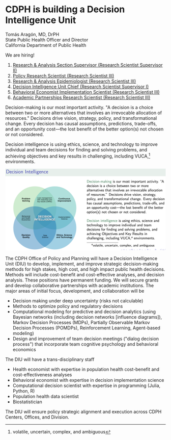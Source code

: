 # CDPH is building a Decision Intelligence Unit

Tomás Aragón, MD, DrPH  
State Public Health Officer and Director  
California Department of Public Health

We are hiring!

1. [Research & Analysis Section Supervisor (Research Scientist Supervisor II)](https://www.calcareers.ca.gov/CalHrPublic/Jobs/JobPosting.aspx?JobControlId=351392)
2. [Policy Research Scientist (Research Scientist III)](https://www.calcareers.ca.gov/CalHrPublic/Jobs/JobPosting.aspx?JobControlId=351382)
3. [Research & Analysis Epidemiologist (Research Scientist III)](https://www.calcareers.ca.gov/CalHrPublic/Jobs/JobPosting.aspx?JobControlId=351380)
4. [Decision Intelligence Unit Chief (Research Scientist Supervisor I)](https://www.calcareers.ca.gov/CalHrPublic/Jobs/JobPosting.aspx?JobControlId=349462)
5. [Behavioral Economist Implementation Scientist (Research Scientist III)](https://www.calcareers.ca.gov/CalHrPublic/Jobs/JobPosting.aspx?JobControlId=351381)
6. [Academic Partnerships Research Scientist (Research Scientist III)](https://www.calcareers.ca.gov/CalHrPublic/Jobs/JobPosting.aspx?JobControlId=351400)

Decision-making is our most important activity. "A decision is a choice between two or more alternatives that involves an irrevocable allocation of resources." Decisions drive vision, strategy, policy, and transformational change. Every decision has causal assumptions, predictions, trade-offs, and an opportunity cost—the lost benefit of the better option(s) not chosen or not considered.

Decision intelligence is using ethics, science, and technology to improve individual and team decisions for finding and solving problems, and achieving objectives and key results in challenging, including VUCA,[^1] environments.

![Decision Intelligence](img_di_venn.png)

[^1]: volatile, uncertain, complex, and ambiguous

The CDPH Office of Policy and Planning will have a Decision Intelligence Unit (DIU) to develop, implement, and improve strategic decision-making methods for high stakes, high cost, and high impact public health decisions. Methods will include cost-benefit and cost-effective analyses, and decision analysis. These positions have permanent funding. We will secure grants and develop collaborative partnerships with academic institutions. The major areas of initial focus, development, and collaboration will be

-	Decision making under deep uncertainty (risks not calculable)
-	Methods to optimize policy and regulatory decisions
-	Computational modeling for predictive and decision analytics (using Bayesian networks (including decision networks [influence diagrams]), Markov Decision Processes (MDPs), Partially Observable Markov Decision Processes (POMDPs), Reinforcement Learning, Agent-based modeling)
-	Design and improvement of team decision meetings ("dialog decision process") that incorporate team cognitive psychology and behavioral economics

The DIU will have a trans-disciplinary staff

-	Health economist with expertise in population health cost-benefit and cost-effectiveness analyses
-	Behavioral economist with expertise in decision implementation science
-	Computational decision scientist with expertise in programming (Julia, Python, R)
-	Population health data scientist
-	Biostatistician

The DIU will ensure policy strategic alignment and execution across CDPH Centers, Offices, and Division.

